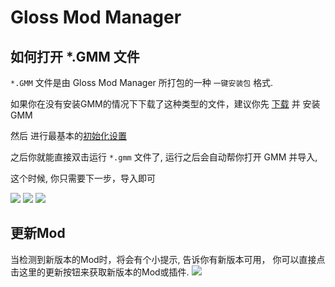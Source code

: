 # Gloss Mod Manager
## 如何打开 *.GMM 文件


`*.GMM` 文件是由 Gloss Mod Manager 所打包的一种 `一键安装包` 格式.

如果你在没有安装GMM的情况下下载了这种类型的文件，建议你先 [下载](/GMM/README.html#如何下载？) 并 安装  GMM 

然后 进行最基本的[初始化设置](/GMM/Use.html)

之后你就能直接双击运行 `*.gmm` 文件了, 运行之后会自动帮你打开 GMM 并导入, 

这个时候, 你只需要下一步，导入即可

![](https://mod.3dmgame.com/static/upload/mod/202311/MOD655dafb133bcf.png@webp)
![](https://mod.3dmgame.com/static/upload/mod/202311/MOD655dafb133810.png@webp)
![](https://mod.3dmgame.com/static/upload/mod/202311/MOD655dafb132e9a.png@webp)

## 更新Mod

当检测到新版本的Mod时，将会有个小提示, 告诉你有新版本可用，
你可以直接点击这里的更新按钮来获取新版本的Mod或插件.
![](https://mod.3dmgame.com/static/upload/mod/202311/MOD655db3179190e.png@webp)
